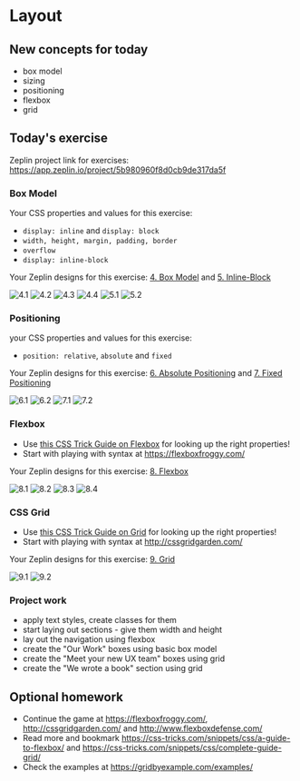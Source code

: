 # Layout

## New concepts for today

- box model
- sizing
- positioning
- flexbox
- grid

## Today's exercise

Zeplin project link for exercises: https://app.zeplin.io/project/5b980960f8d0cb9de317da5f

### Box Model

Your CSS properties and values for this exercise:

- `display: inline` and `display: block`
- `width, height, margin, padding, border`
- `overflow`
- `display: inline-block`

Your Zeplin designs for this exercise: [4. Box Model](https://app.zeplin.io/project/5b980960f8d0cb9de317da5f?seid=5bbce097326ac118dbc7ad9e_)
and [5. Inline-Block](https://app.zeplin.io/project/5b980960f8d0cb9de317da5f?seid=5bbce08c6bc6d61900c40f1c)

![4.1](./assets/screens/4.1.jpg)
![4.2](./assets/screens/4.2.jpg)
![4.3](./assets/screens/4.3.jpg)
![4.4](./assets/screens/4.4.jpg)
![5.1](./assets/screens/5.1.jpg)
![5.2](./assets/screens/5.2.jpg)


### Positioning

your CSS properties and values for this exercise:

- `position: relative`, `absolute` and `fixed`

Your Zeplin designs for this exercise: [6. Absolute Positioning](https://app.zeplin.io/project/5b980960f8d0cb9de317da5f?seid=5bbce10feb1a041924ce9016)
and [7. Fixed Positioning](https://app.zeplin.io/project/5b980960f8d0cb9de317da5f?seid=5bbce16090d58d09c801e954)

![6.1](./assets/screens/6.1.jpg)
![6.2](./assets/screens/6.2.jpg)
![7.1](./assets/screens/7.1.jpg)
![7.2](./assets/screens/7.2.jpg)


### Flexbox

- Use [this CSS Trick Guide on Flexbox](https://css-tricks.com/snippets/css/a-guide-to-flexbox/) for looking up the right properties!
- Start with playing with syntax at https://flexboxfroggy.com/

Your Zeplin designs for this exercise: [8. Flexbox](https://app.zeplin.io/project/5b980960f8d0cb9de317da5f?seid=5bbce1886f1d9c18e77fe740)

![8.1](./assets/screens/8.1.jpg)
![8.2](./assets/screens/8.2.jpg)
![8.3](./assets/screens/8.3.jpg)
![8.4](./assets/screens/8.4.jpg)

### CSS Grid

- Use [this CSS Trick Guide on Grid](https://css-tricks.com/snippets/css/complete-guide-grid/) for looking up the right properties!
- Start with playing with syntax at http://cssgridgarden.com/

Your Zeplin designs for this exercise: [9. Grid](https://app.zeplin.io/project/5b980960f8d0cb9de317da5f?seid=5bbdc3246bc6d61900cbf325)

![9.1](./assets/screens/9.1.jpg)
![9.2](./assets/screens/9.2.jpg)

### Project work

- apply text styles, create classes for them
- start laying out sections - give them width and height
- lay out the navigation using flexbox
- create the "Our Work" boxes using basic box model
- create the "Meet your new UX team" boxes using grid
- create the "We wrote a book" section using grid

## Optional homework

- Continue the game at https://flexboxfroggy.com/, http://cssgridgarden.com/ and http://www.flexboxdefense.com/
- Read more and bookmark https://css-tricks.com/snippets/css/a-guide-to-flexbox/ and https://css-tricks.com/snippets/css/complete-guide-grid/
- Check the examples at https://gridbyexample.com/examples/
